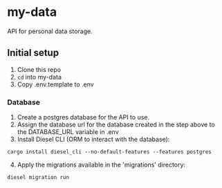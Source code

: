 # my-data

API for personal data storage.

## Initial setup

1. Clone this repo
2. `cd` into my-data
3. Copy .env.template to .env

### Database
1. Create a postgres database for the API to use.
2. Assign the database url for the database created in the step above to the DATABASE_URL variable in .env
3. Install Diesel CLI (ORM to interact with the database):

```
cargo install diesel_cli --no-default-features --features postgres
```

4. Apply the migrations available in the 'migrations' directory:

```
diesel migration run
```
